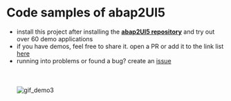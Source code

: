 # Code samples of abap2UI5

* install this project after installing the [**abap2UI5 repository**](https://github.com/oblomov-dev/ABAP2UI5) and try out over 60 demo applications
* if you have demos, feel free to share it. open a PR or add it to the link list [here](https://github.com/abap2UI5/abap2UI5/blob/main/docs/links.md)
* running into problems or found a bug? create an [issue](https://github.com/abap2UI5/demo-demos/issues)
<br><br><br><br>
![gif_demo3](https://github.com/abap2UI5/demo-demos/assets/102328295/b78812b8-aade-4401-88fd-ee1e5b36e325)
